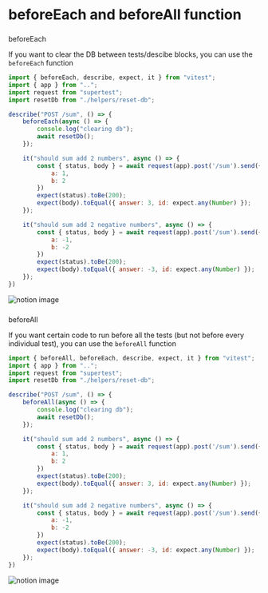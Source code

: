# beforeEach and beforeAll function

### 

[](#69f0406ec8cc4dac85d5b20fed5d150f "beforeEach")beforeEach

If you want to clear the DB between tests/descibe blocks, you can use the `beforeEach` function

```javascript
import { beforeEach, describe, expect, it } from "vitest";
import { app } from "..";
import request from "supertest";
import resetDb from "./helpers/reset-db";

describe("POST /sum", () => {
    beforeEach(async () => {
        console.log("clearing db");
        await resetDb();
    });

    it("should sum add 2 numbers", async () => {
        const { status, body } = await request(app).post('/sum').send({
            a: 1,
            b: 2
        })
        expect(status).toBe(200);
        expect(body).toEqual({ answer: 3, id: expect.any(Number) });
    });

    it("should sum add 2 negative numbers", async () => {
        const { status, body } = await request(app).post('/sum').send({
            a: -1,
            b: -2
        })
        expect(status).toBe(200);
        expect(body).toEqual({ answer: -3, id: expect.any(Number) });
    });
})
```

![notion image](https://www.notion.so/image/https%3A%2F%2Fprod-files-secure.s3.us-west-2.amazonaws.com%2F085e8ad8-528e-47d7-8922-a23dc4016453%2Fe0982ba5-7e2b-4c9c-9001-81ab6a1b5873%2FScreenshot_2024-05-19_at_4.15.41_PM.png?table=block&id=91f6d467-f46c-4a4c-b1d6-4bf9e65bc691&cache=v2)

### 

[](#5df8c59f5187499782baedae9e6f8105 "beforeAll")beforeAll

If you want certain code to run before all the tests (but not before every individual test), you can use the `beforeAll` function

```javascript
import { beforeAll, beforeEach, describe, expect, it } from "vitest";
import { app } from "..";
import request from "supertest";
import resetDb from "./helpers/reset-db";

describe("POST /sum", () => {
    beforeAll(async () => {
        console.log("clearing db");
        await resetDb();
    });

    it("should sum add 2 numbers", async () => {
        const { status, body } = await request(app).post('/sum').send({
            a: 1,
            b: 2
        })
        expect(status).toBe(200);
        expect(body).toEqual({ answer: 3, id: expect.any(Number) });
    });

    it("should sum add 2 negative numbers", async () => {
        const { status, body } = await request(app).post('/sum').send({
            a: -1,
            b: -2
        })
        expect(status).toBe(200);
        expect(body).toEqual({ answer: -3, id: expect.any(Number) });
    });
})
```

![notion image](https://www.notion.so/image/https%3A%2F%2Fprod-files-secure.s3.us-west-2.amazonaws.com%2F085e8ad8-528e-47d7-8922-a23dc4016453%2Fd5bdfeaa-7373-415e-888c-1f1a70f353ac%2FScreenshot_2024-05-19_at_4.16.23_PM.png?table=block&id=b99be225-f6ef-42af-a0b6-eb19d90dfa77&cache=v2)